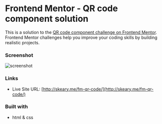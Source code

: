 # Frontend Mentor - QR code component solution

This is a solution to the [QR code component challenge on Frontend Mentor](https://www.frontendmentor.io/challenges/qr-code-component-iux_sIO_H). Frontend Mentor challenges help you improve your coding skills by building realistic projects. 

### Screenshot

![screenshot](https://user-images.githubusercontent.com/77034153/211429348-b0970091-ecaa-4be2-adf6-b0c867222834.png)

### Links

<!-- - Solution URL: [Add solution URL here](https://your-solution-url.com) -->
- Live Site URL: [http://skeary.me/fm-qr-code/](http://skeary.me/fm-qr-code/)

### Built with

- html & css